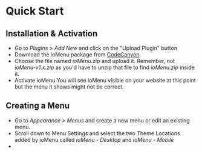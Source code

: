 # Quick Start


## Installation & Activation

* Go to *Plugins > Add New* and click on the "Upload Plugin" button
* Download the ioMenu package from [CodeCanyon](https://codecanyon.net/downloads).
* Choose the file named *ioMenu.zip* and upload it. Remember, not *ioMenu-v1.x.zip* as you'd have to unzip that file to find *ioMenu.zip* inside it.
* Activate ioMenu
You will see ioMenu visible on your website at this point but the menu it shows might not be correct.

## Creating a Menu

* Go to *Appearance > Menus* and create a new menu or edit an existing menu.
* Scroll down to Menu Settings and select the two Theme Locations added by ioMenu called *ioMenu - Desktop* and *ioMenu - Mobile*
* 